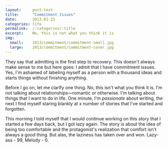 ```yaml
---
layout:     post-text
title:      "Commitment Issues"
date:       2013-01-23
categories: life
permalink:  /:categories/:title
excerpt:    No, this is not what you think it is
img:
  small:    2013/commitment/commitment-small.jpg
  large:    2013/commitment/commitment-cover.jpg
---
```


They say that admitting is the first step to recovery. This doesn't always make sense to me but here goes: I admit that I have commitment issues. Yes, I'm ashamed of labeling myself as a person with a thousand ideas and starts things without finishing anything.

Before I go on, let me clarify one thing. No, this isn't what you think it is. I'm not talking about relationships&mdash;romantic or otherwise. I'm talking about things that I want to do in life. One minute, I'm _passionate_ about writing, the next I find myself staring blankly at x number of stories that I've started and forgotten.

This morning I told myself that I would continue working on this story that I started a few days back, but I got lazy again. The story is about the idea of being too comfortable and the protagonist's realization that comfort isn't always a good thing. But alas, the laziness has taken over and won. Lazy-ass - 99, Melody - 0.
